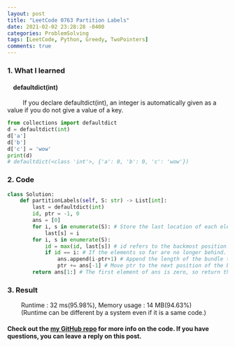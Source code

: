 ```yaml
---
layout: post
title: "LeetCode 0763 Partition Labels"
date: 2021-02-02 23:28:28 -0400
categories: ProblemSolving
tags: [LeetCode, Python, Greedy, TwoPointers]
comments: true
---
```


### 1. What I learned
#### &nbsp;&nbsp;&nbsp;&nbsp;defaultdict(int)
&nbsp;&nbsp;&nbsp;&nbsp;&nbsp;&nbsp;&nbsp;&nbsp; If you declare defaultdict(int), an integer is automatically given as a value if you do not give a value of a key.   
```python
from collections import defaultdict
d = defaultdict(int)
d['a']
d['b']
d['c'] = 'wow'
print(d)
# defaultdict(<class 'int'>, {'a': 0, 'b': 0, 'c': 'wow'})
```

### 2. Code
```python
class Solution:
    def partitionLabels(self, S: str) -> List[int]:
        last = defaultdict(int)
        id, ptr = -1, 0
        ans = [0]
        for i, s in enumerate(S): # Store the last location of each element.
            last[s] = i
        for i, s in enumerate(S):
            id = max(id, last[s]) # id refers to the backmost position of the elements in a bundle.
            if id == i: # If the elements so far are no longer behind.
                ans.append(i-ptr+1) # Append the length of the bundle to ans.
                ptr += ans[-1] # Move ptr to the next position of the bundle.
        return ans[1:] # The first element of ans is zero, so return the remaining element except it.
```

### 3. Result
&nbsp;&nbsp;&nbsp;&nbsp;&nbsp;&nbsp;&nbsp;&nbsp;Runtime : 32 ms(95.98%), Memory usage : 14 MB(94.63%)  
&nbsp;&nbsp;&nbsp;&nbsp;&nbsp;&nbsp;&nbsp;&nbsp;(Runtime can be different by a system even if it is a same code.)

#### Check out the [my GitHub repo][hyuk-gh] for more info on the code. If you have questions, you can leave a reply on this post.
[hyuk-gh]: https://github.com/dlgur1994/StudyAlgorithms
